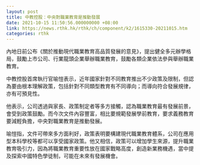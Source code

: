 ```yaml
---
layout: post
title: 中教控股：中央對職業教育是推動發展
date: 2021-10-15 11:50:56.000000000 +08:00
link: https://news.rthk.hk/rthk/ch/component/k2/1615330-20211015.htm
categories: rthk
---
```


內地日前公布《關於推動現代職業教育高品質發展的意見》，提出健全多元辦學格局，鼓勵上市公司、行業龍頭企業舉辦職業教育，鼓勵各類企業依法參與舉辦職業教育。

中教控股首席執行官喻愷表示，近年國家針對不同教育推出不少政策及限制，但認為要由根本理解政策，包括針對不同類型教育有不同導向；而導向符合發展規律，亦有可預見性。

他表示，公司透過與家長、政策制定者等多方接觸，認為職業教育最有發展前景，會受到政策鼓勵。而今次文件內容豐富，相比要規範發展學前教育，要求義務教育要減輕負擔，中央對職業教育是推動發展。

喻愷指，文件可帶來多方面利好，政策表明要構建現代職業教育體系，公司在應用型本科學校等都可以享受國家政策。他又相信，政策可以增加學生來源，提升職業教育吸引力，因為將職業教育重要性放在國家戰略高度，創造新業務機遇，當中提及探索中國特色學徒制，可能在未來有發展機會。
